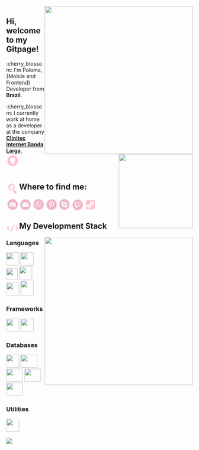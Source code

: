 <img align="right" width="400" height="400" src="https://i.pinimg.com/originals/86/1c/ca/861cca967d578787751f79a4dffa9599.gif">
<img align="right" width="200" height="200" src="https://media.tenor.com/images/1355e2840f42f4eba8b507970dd1e97c/tenor.gif">
<h2> Hi, welcome to my Gitpage! <img align="left" alt="html5" width="35px" height="35px" src="./img/github-9-xxl.png"></h2>
<p>:cherry_blossom:	I'm Paloma, {Mobile and Frontend} Developer from <b>Brazil</b>.</p>
<p>:cherry_blossom:  I currently work at home as a developer at the company <a href="https://www.clinitec.com.br"><b>Clinitec Internet Banda Larga</b>.</a></p>
<br>
<br>
<h2> <img align="left" alt="html5" width="35px" height="35px" src="./img/search-xxl.png">  Where to find me: </h2>
   <a href="#">
     <img align="left" alt="html5" width="35px" height="35px" src="./img/disc.png" >
   </a>
   <a href="mailto:palomagoularty@gmail.com">
    <img align="left" alt="html5" width="35px" height="35px" src="./img/mail.png" >
   </a>
   <a href="https://api.whatsapp.com/send?phone=5547991469514&text=hello!">
    <img align="left" alt="html5" width="35px" height="35px" src="./img/whats.png" >
   </a>
   <a href="https://br.pinterest.com/palomagoularty">
    <img align="left" alt="html5" width="35px" height="35px" src="./img/pint.png" >
   </a>
   <a href="https://join.skype.com/invite/yBIvhG2fB4I7">
    <img align="left" alt="html5" width="35px" height="35px" src="./img/skype.png" >
   </a>
   <a href="https://www.twitch.tv/paloomag">
    <img align="left" alt="html5" width="35px" height="35px" src="./img/twitch.png" >
   </a>
   <a href="https://steamcommunity.com/id/paloomag">
    <img align="left" alt="html5" width="35px" height="35px" src="./img/steam-xxl.png" >
   </a>
<br>

<br>
<h2> <img align="left" alt="html5" width="35px" height="35px" src="./img/code-xxl.png" > My Development Stack</h2>
<img align="right" width="400" height="400" src="https://i.pinimg.com/originals/55/1d/45/551d452e9eb7377fd4d189bf905a61f3.gif">

<h3>Languages</h3>
  <code><img src="https://www.flaticon.com/svg/vstatic/svg/919/919830.svg?token=exp=1615771128~hmac=6cf6c3d207a0b5898de829718b985291" width=35 height=35/></code>
  <code><img src="https://pcodinomebzero.neocities.org/Imagens/javascript1.png" width=35 height=35/></code>
  <code><img src="https://miro.medium.com/max/816/1*mn6bOs7s6Qbao15PMNRyOA.png" width=31 height=31/></code>
  <code><img src="https://images.vexels.com/media/users/3/166401/isolated/preview/b82aa7ac3f736dd78570dd3fa3fa9e24-iacute-cone-da-linguagem-de-programa-ccedil-atilde-o-java-by-vexels.png" width=35 height=35/></code>
  <code><img src="https://image.flaticon.com/icons/png/512/732/732212.png" width=35 height=35/></code>
  <code><img src="https://cdn.iconscout.com/icon/free/png-256/css-118-569410.png" width=35 height=40/></code>
</p>
<h3>Frameworks</h3>
<p>
   <code><img src="https://appmasters.io/static/react-47ce6e77f039020ee2e76a10c1e988e9.png" width=35 height=35/></code>
   <code><img src="https://cdn.icon-icons.com/icons2/2148/PNG/512/expo_icon_132404.png" width=35 height=35/></code>
</p> 
<h3>Databases</h3>
 <p>
  <code><img src="https://img.icons8.com/color/452/mongodb.png" width=35 height=35 /></code>
  <code><img src="https://img.icons8.com/color/452/microsoft-sql-server.png" width=45 height=35 /></code>
  <code><img src="https://camo.githubusercontent.com/f85f882cb31eeaeee657ec955313015c30378e8f56c3dc2f06933b617a276cfd/68747470733a2f2f77372e706e6777696e672e636f6d2f706e67732f3734372f3739382f706e672d7472616e73706172656e742d6d7973716c2d6c6f676f2d6d7973716c2d64617461626173652d7765622d646576656c6f706d656e742d636f6d70757465722d736f6674776172652d646f6c7068696e2d6d6172696e652d6d616d6d616c2d616e696d616c732d746578742d7468756d626e61696c2e706e67" width=45 height=35 /></code>
  <code><img src="https://cdn.worldvectorlogo.com/logos/neo4j.svg" width=45 height=35 /></code>
  <code><img src="https://icon-library.com/images/postgresql-icon/postgresql-icon-12.jpg" width=45 height=35 /></code>
</p>
<h3>Utilities</h3>
<p>
  <code><img src="https://icons.iconarchive.com/icons/papirus-team/papirus-apps/512/insomnia-icon.png" width=35 height=35 /></code>
</p>
<img align="left" src="https://pa1.narvii.com/6871/681a634f49748957c387d29723693d8b6c310c2ar1-500-188_hq.gif">
